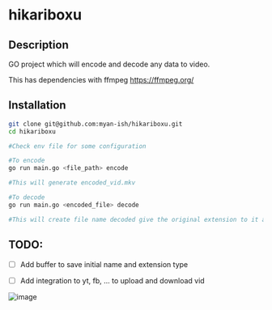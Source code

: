 # hikariboxu

## Description

GO project which will encode and decode any data to video.

This has dependencies with ffmpeg https://ffmpeg.org/

## Installation


```bash
git clone git@github.com:myan-ish/hikariboxu.git
cd hikariboxu

#Check env file for some configuration

#To encode
go run main.go <file_path> encode

#This will generate encoded_vid.mkv

#To decode
go run main.go <encoded_file> decode

#This will create file name decoded give the original extension to it and you can use it as expected

```

## TODO:

- [ ] Add buffer to save initial name and extension type
- [ ] Add integration to yt, fb, ... to upload and download vid


![image](https://github.com/user-attachments/assets/c4c39816-71de-41fa-9e94-d7d3c9d97f81)
